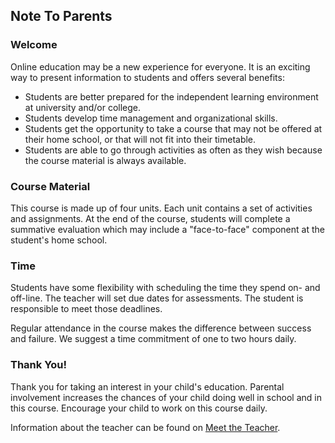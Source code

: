 ## Note To Parents

### Welcome

Online education may be a new experience for everyone. It is an exciting way to present information to students and offers several benefits:

* Students are better prepared for the independent learning environment at university and/or college.
* Students develop time management and organizational skills.
* Students get the opportunity to take a course that may not be offered at their home school, or that will not fit into their timetable.
* Students are able to go through activities as often as they wish because the course material is always available.

### Course Material

This course is made up of four units. Each unit contains a set of activities and assignments. At the end of the course, students will complete a summative evaluation which may include a "face-to-face" component at the student's home school.

### Time

Students have some flexibility with scheduling the time they spend on- and off-line. The teacher will set due dates for assessments. The student is responsible to meet those deadlines.

Regular attendance in the course makes the difference between success and failure. We suggest a time commitment of one to two hours daily.

### Thank You!

Thank you for taking an interest in your child's education. Parental involvement increases the chances of your child doing well in school and in this course. Encourage your child to work on this course daily.

Information about the teacher can be found on [Meet the Teacher](../2_Student_Information/Meet-The-Teacher.md).
